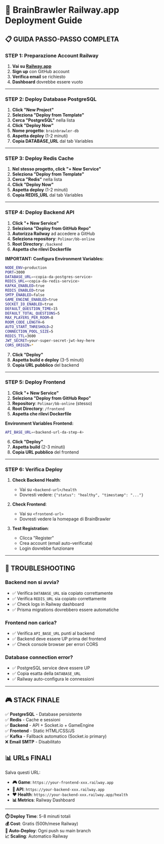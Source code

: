 # 🚂 BrainBrawler Railway.app Deployment Guide

## 📋 **GUIDA PASSO-PASSO COMPLETA**

### **STEP 1: Preparazione Account Railway**

1. **Vai su [Railway.app](https://railway.app)**
2. **Sign up** con GitHub account
3. **Verifica email** se richiesto
4. **Dashboard** dovrebbe essere vuoto

---

### **STEP 2: Deploy Database PostgreSQL**

1. **Click "New Project"**
2. **Seleziona "Deploy from Template"**
3. **Cerca "PostgreSQL"** nella lista
4. **Click "Deploy Now"**
5. **Nome progetto**: `brainbrawler-db`
6. **Aspetta deploy** (1-2 minuti)
7. **Copia DATABASE_URL** dal tab Variables

---

### **STEP 3: Deploy Redis Cache**

1. **Nel stesso progetto, click "+ New Service"**
2. **Seleziona "Deploy from Template"** 
3. **Cerca "Redis"** nella lista
4. **Click "Deploy Now"**
5. **Aspetta deploy** (1-2 minuti)
6. **Copia REDIS_URL** dal tab Variables

---

### **STEP 4: Deploy Backend API**

1. **Click "+ New Service"**
2. **Seleziona "Deploy from GitHub Repo"**
3. **Autorizza Railway** ad accedere a GitHub
4. **Seleziona repository**: `Polimar/bb-online`
5. **Root Directory**: `/backend`
6. **Aspetta che rilevi Dockerfile**

**IMPORTANT: Configura Environment Variables:**
```bash
NODE_ENV=production
PORT=3000
DATABASE_URL=<copia-da-postgres-service>
REDIS_URL=<copia-da-redis-service>
KAFKA_ENABLED=true
REDIS_ENABLED=true
SMTP_ENABLED=false
GAME_ENGINE_ENABLED=true
SOCKET_IO_ENABLED=true
DEFAULT_QUESTION_TIME=15
DEFAULT_TOTAL_QUESTIONS=5
MAX_PLAYERS_PER_ROOM=8
ROOM_CODE_LENGTH=6
AUTO_START_THRESHOLD=2
CONNECTION_POOL_SIZE=5
REDIS_TTL=3600
JWT_SECRET=your-super-secret-jwt-key-here
CORS_ORIGIN=*
```

7. **Click "Deploy"**
8. **Aspetta build e deploy** (3-5 minuti)
9. **Copia URL pubblico** del backend

---

### **STEP 5: Deploy Frontend**

1. **Click "+ New Service"**
2. **Seleziona "Deploy from GitHub Repo"**
3. **Repository**: `Polimar/bb-online` (stesso)
4. **Root Directory**: `/frontend`
5. **Aspetta che rilevi Dockerfile**

**Environment Variables Frontend:**
```bash
API_BASE_URL=<backend-url-da-step-4>
```

6. **Click "Deploy"**
7. **Aspetta build** (2-3 minuti)
8. **Copia URL pubblico** del frontend

---

### **STEP 6: Verifica Deploy**

1. **Check Backend Health**:
   - Vai su `<backend-url>/health`
   - Dovresti vedere: `{"status": "healthy", "timestamp": "..."}`

2. **Check Frontend**:
   - Vai su `<frontend-url>`
   - Dovresti vedere la homepage di BrainBrawler

3. **Test Registration**:
   - Clicca "Register" 
   - Crea account (email auto-verificata)
   - Login dovrebbe funzionare

---

## 🔧 **TROUBLESHOOTING**

### **Backend non si avvia?**
- ✅ Verifica `DATABASE_URL` sia copiato correttamente
- ✅ Verifica `REDIS_URL` sia copiato correttamente
- ✅ Check logs in Railway dashboard
- ✅ Prisma migrations dovrebbero essere automatiche

### **Frontend non carica?**
- ✅ Verifica `API_BASE_URL` punti al backend
- ✅ Backend deve essere UP prima del frontend
- ✅ Check console browser per errori CORS

### **Database connection error?**
- ✅ PostgreSQL service deve essere UP
- ✅ Copia esatta della `DATABASE_URL` 
- ✅ Railway auto-configura le connessioni

---

## 🎮 **STACK FINALE**

✅ **PostgreSQL** - Database persistente  
✅ **Redis** - Cache e sessioni  
✅ **Backend** - API + Socket.io + GameEngine  
✅ **Frontend** - Static HTML/CSS/JS  
✅ **Kafka** - Fallback automatico (Socket.io primary)  
❌ **Email SMTP** - Disabilitato  

## 📊 **URLs FINALI**

Salva questi URL:
- **🎮 Game**: `https://your-frontend-xxx.railway.app`
- **🔧 API**: `https://your-backend-xxx.railway.app`
- **❤️ Health**: `https://your-backend-xxx.railway.app/health`
- **📊 Metrics**: Railway Dashboard

---

**⏱️ Deploy Time**: 5-8 minuti totali  
**💰 Cost**: Gratis (500h/mese Railway)  
**🚀 Auto-Deploy**: Ogni push su main branch  
**📈 Scaling**: Automatico Railway 